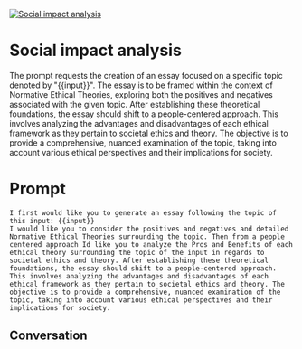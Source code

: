 
[![Social impact analysis](https://flow-prompt-covers.s3.us-west-1.amazonaws.com/icon/Lofi/i18.png)]()
# Social impact analysis 
The prompt requests the creation of an essay focused on a specific topic denoted by "{{input}}". The essay is to be framed within the context of Normative Ethical Theories, exploring both the positives and negatives associated with the given topic. After establishing these theoretical foundations, the essay should shift to a people-centered approach. This involves analyzing the advantages and disadvantages of each ethical framework as they pertain to societal ethics and theory. The objective is to provide a comprehensive, nuanced examination of the topic, taking into account various ethical perspectives and their implications for society.











# Prompt

```
I first would like you to generate an essay following the topic of this input: {{input}}
I would like you to consider the positives and negatives and detailed Normative Ethical Theories surrounding the topic. Then from a people centered approach Id like you to analyze the Pros and Benefits of each ethical theory surrounding the topic of the input in regards to societal ethics and theory. After establishing these theoretical foundations, the essay should shift to a people-centered approach. This involves analyzing the advantages and disadvantages of each ethical framework as they pertain to societal ethics and theory. The objective is to provide a comprehensive, nuanced examination of the topic, taking into account various ethical perspectives and their implications for society.
```

## Conversation




